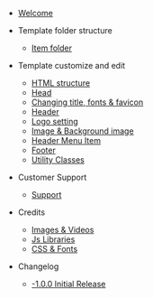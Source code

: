 <!-- _sidebar.md -->
* [Welcome](/)
- Template folder structure 
    - [Item folder](item-folder.md)
    
- Template customize and edit
     - [HTML structure](html-structure.md)
     - [Head](head.md)
     - [Changing title, fonts & favicon ](title-font-favicon.md)
     - [Header](header.md)
     - [Logo setting](logo-setting.md)
     - [Image & Background image](image-background.md)
     - [Header Menu Item](header-menu.md)
     - [Footer](footer.md)
     - [Utility Classes](utility-classes.md)
    
- Customer Support
    - [Support](support.md)
- Credits
    - [Images & Videos](images-videos.md)    
    - [Js Libraries](js-libraries.md)    
    - [CSS & Fonts](css-fonts.md)    
* Changelog

    * [-1.0.0 Initial Release](changelog.md)

